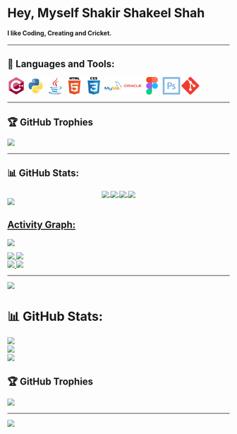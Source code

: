 # Hey,  Myself Shakir Shakeel Shah
#### I like Coding, Creating and Cricket.
---
## 🧰 Languages and Tools:

<p align="left">
<img src="https://raw.githubusercontent.com/teamedwardforever/Readme-Generator/71f25dd8b98329b168142a6b782a107b75eab178/svg/Skills/Languages/cplusplus-original.svg" alt="CPP" width="40" height="40"/>
<img src="https://raw.githubusercontent.com/teamedwardforever/Readme-Generator/71f25dd8b98329b168142a6b782a107b75eab178/svg/Skills/Languages/python-original.svg" alt="Python" width="40" height="40"/>
<img src="https://raw.githubusercontent.com/teamedwardforever/Readme-Generator/71f25dd8b98329b168142a6b782a107b75eab178/svg/Skills/Languages/java-original.svg" alt="Java" width="40" height="40"/>
<img src="https://raw.githubusercontent.com/teamedwardforever/Readme-Generator/71f25dd8b98329b168142a6b782a107b75eab178/svg/Skills/Frontend/html5-original-wordmark.svg" alt="HTML" width="40" height="40"/>
<img src="https://raw.githubusercontent.com/teamedwardforever/Readme-Generator/71f25dd8b98329b168142a6b782a107b75eab178/svg/Skills/Frontend/css3-original-wordmark.svg" alt="Css" width="40" height="40"/>
<img src="https://raw.githubusercontent.com/teamedwardforever/Readme-Generator/71f25dd8b98329b168142a6b782a107b75eab178/svg/Skills/Database/mysql-original-wordmark.svg" alt="Mysql" width="40" height="40"/>
<img src="https://raw.githubusercontent.com/teamedwardforever/Readme-Generator/71f25dd8b98329b168142a6b782a107b75eab178/svg/Skills/Database/oracle-original.svg" alt="Oracle" width="40" height="40"/>
<img src="https://raw.githubusercontent.com/teamedwardforever/Readme-Generator/71f25dd8b98329b168142a6b782a107b75eab178/svg/Skills/Software/figma-icon.svg" alt="Figma" width="40" height="40"/>
<img src="https://raw.githubusercontent.com/teamedwardforever/Readme-Generator/71f25dd8b98329b168142a6b782a107b75eab178/svg/Skills/Software/photoshop-line.svg" alt="Photoshop" width="40" height="40"/>
<img src="https://raw.githubusercontent.com/teamedwardforever/Readme-Generator/71f25dd8b98329b168142a6b782a107b75eab178/svg/Skills/Other/git-scm-icon.svg" alt="Git" width="40" height="40"/>
</p>

---

## 🏆 GitHub Trophies
![](https://github-profile-trophy.vercel.app/?username=shakirshakeelshah&theme=dark&no-frame=true&no-bg=false&margin-w=4)

---

## 📊 GitHub Stats:
<div align="center">
<a href="https://github.com/shakirshakeelshah">
<img align="center" src="http://github-profile-summary-cards.vercel.app/api/cards/stats?username=shakirshakeelshah&theme=github_dark" height="180em" />
<img align="center" src="http://github-profile-summary-cards.vercel.app/api/cards/most-commit-language?username=shakirshakeelshah&theme=github_dark" height="180em" />
<img align="center" src="http://github-profile-summary-cards.vercel.app/api/cards/productive-time?username=shakirshakeelshah&theme=github_dark" height="180em" />
<img align="center" src="http://github-profile-summary-cards.vercel.app/api/cards/profile-details?username=shakirshakeelshah&theme=github_dark" height="180em" />
</div>
<img src="https://user-images.githubusercontent.com/73097560/115834477-dbab4500-a447-11eb-908a-139a6edaec5c.gif"><h2 align="left">Activity Graph:</h2>
<img align="center" src="https://github-readme-activity-graph.vercel.app/graph?username=shakirshakeelshah&theme=github-dark"/>
  
![](https://github-readme-stats.vercel.app/api?username=shakirshakeelshah&theme=github_dark&hide_border=true&include_all_commits=true&count_private=true)
![](https://github-readme-streak-stats.herokuapp.com/?user=shakirshakeelshah&theme=github_dark&hide_border=true)<br/>
![](https://github-contributor-stats.vercel.app/api?username=shakirshakeelshah&limit=5&theme=github_dark&hide_border=true&combine_all_yearly_contributions=true)
![](https://github-readme-stats.vercel.app/api/top-langs/?username=shakirshakeelshah&theme=github_dark&hide_border=true&include_all_commits=true&count)

---

[![](https://visitcount.itsvg.in/api?id=shakirshakeelshah&icon=5&color=0&no-frame=true)](https://visitcount.itsvg.in)


# 📊 GitHub Stats:
![](https://github-readme-stats.vercel.app/api?username=shakirshakeelshah&theme=dark&hide_border=true&include_all_commits=true&count_private=true)<br/>
![](https://github-readme-streak-stats.herokuapp.com/?user=shakirshakeelshah&theme=dark&hide_border=true)<br/>
![](https://github-readme-stats.vercel.app/api/top-langs/?username=shakirshakeelshah&theme=dark&hide_border=true&include_all_commits=true&count_private=true&layout=compact)

## 🏆 GitHub Trophies
![](https://github-profile-trophy.vercel.app/?username=shakirshakeelshah&theme=dark&no-frame=true&no-bg=true&margin-w=4)

---
[![](https://visitcount.itsvg.in/api?id=shakirshakeelshah&icon=0&color=12)](https://visitcount.itsvg.in)

<!-- Proudly created with GPRM ( https://gprm.itsvg.in ) -->
